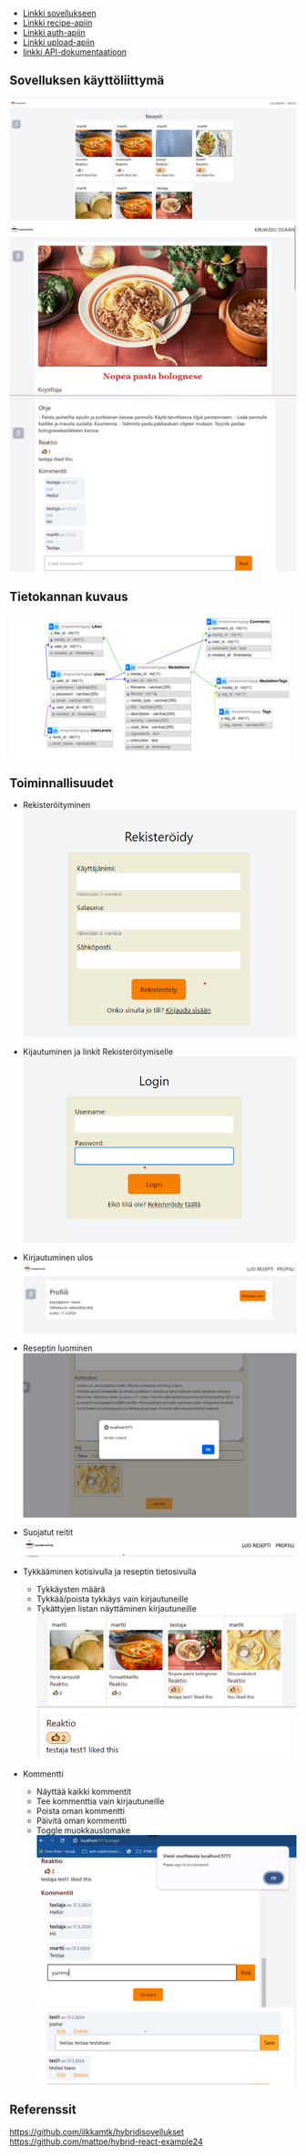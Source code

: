 - [Linkki sovellukseen](http://10.120.32.50)
- [Linkki recipe-apiin](http://10.120.32.50/media-api/api/v1)
- [Linkki auth-apiin](http://10.120.32.50/auth-api/api/v1)
- [Linkki upload-apiin](http://10.120.32.50/upload-api/api/v1)
- [linkki API-dokumentaatioon]()

## Sovelluksen käyttöliittymä

![Home page](screenshots/home.png)
![Detail page](screenshots/single-1.png)
![Detail page](screenshots/single-2.png)

## Tietokannan kuvaus

![Tietokannan kuvaus](screenshots/tietokannan-kuvaus.png)

## Toiminnallisuudet

- Rekisteröityminen
  ![Register](screenshots/register.png)

- Kijautuminen ja linkit Rekisteröitymiselle
  ![Login](screenshots/login.png)

- Kirjautuminen ulos
  ![Profile](screenshots/profiili.png)

- Reseptin luominen
  ![Profile](screenshots/create.png)

- Suojatut reitit
  ![Route](screenshots/protected-route.png)

- Tykkääminen kotisivulla ja reseptin tietosivulla

  - Tykkäysten määrä
  - Tykkää/poista tykkäys vain kirjautuneille
  - Tykättyjen listan näyttäminen kirjautuneille
    ![Like](screenshots/like.png)
    ![Like](screenshots/like2.png)

- Kommentti
  - Näyttää kaikki kommentit
  - Tee kommenttia vain kirjautuneille
  - Poista oman kommentti
  - Päivitä oman kommentti
  - Toggle muokkauslomake
    ![Comment](screenshots/comment-1.png)
    ![Comment](screenshots/comment-2.png)

## Referenssit

https://github.com/ilkkamtk/hybridisovellukset
https://github.com/mattpe/hybrid-react-example24
